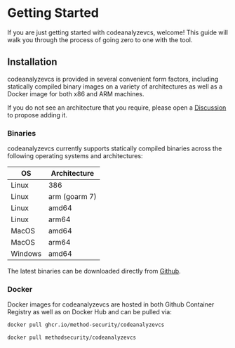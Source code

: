 # Getting Started

If you are just getting started with codeanalyzevcs, welcome! This guide will walk you through the process of going zero to one with the tool.

## Installation

codeanalyzevcs is provided in several convenient form factors, including statically compiled binary images on a variety of architectures as well as a Docker image for both x86 and ARM machines.

If you do not see an architecture that you require, please open a [Discussion](https://method-security.github.io/community/contribute/discussions.html) to propose adding it.

### Binaries

codeanalyzevcs currently supports statically compiled binaries across the following operating systems and architectures:

| OS      | Architecture  |
| ------- | ------------- |
| Linux   | 386           |
| Linux   | arm (goarm 7) |
| Linux   | amd64         |
| Linux   | arm64         |
| MacOS   | amd64         |
| MacOS   | arm64         |
| Windows | amd64         |

The latest binaries can be downloaded directly from [Github](https://github.com/Method-Security/codeanalyzevcs/releases/latest).

### Docker

Docker images for codeanalyzevcs are hosted in both Github Container Registry as well as on Docker Hub and can be pulled via:

```bash
docker pull ghcr.io/method-security/codeanalyzevcs
```

```bash
docker pull methodsecurity/codeanalyzevcs
```

